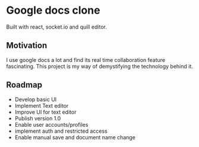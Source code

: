 # Google docs clone

Built with react, socket.io and quill editor.


## Motivation

I use google docs a lot and find its real time collaboration feature fascinating. This project is my way of demystifying the technology behind it. 

## Roadmap

- Develop basic UI
- Implement Text editor
- Improve UI for text editor
- Publish version 1.0
- Enable user accounts/profiles
- implement auth and restricted access
- Enable manual save and document name change
